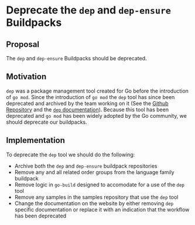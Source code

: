 # Deprecate the `dep` and `dep-ensure` Buildpacks

## Proposal

The `dep` and `dep-ensure` Buildpacks should be deprecated.

## Motivation

`dep` was a package management tool created for Go before the introduction of
`go mod`. Since the introduction of `go mod` the `dep` tool has since been
deprecated and archived by the team working on it (See the [Github
Repository](https://github.com/golang/dep) and the [`dep`
documentation](https://golang.github.io/dep/docs/introduction.html)). Because
this tool has been deprecated and `go mod` has been widely adopted by the Go
community, we should deprecate our buildpacks.

## Implementation

To deprecate the `dep` tool we should do the following:
- Archive both the `dep` and `dep-ensure` buildpack repositories
- Remove any and all related order groups from the language family buildpack
- Remove logic in `go-build` designed to accomodate for a use of the `dep` tool
- Remove any samples in the samples repository that use the `dep` tool
- Change the documentation on the website by either removing `dep` specific
  documentation or replace it with an indication that the workflow has been
  deprecated
